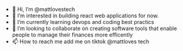 - 👋 Hi, I’m @mattlovestech
- 👀 I’m interested in building react web applications for now.
- 🌱 I’m currently learning devops and coding best practics
- 💞️ I’m looking to collaborate on creating software tools that enable people to manage their finances more efficently
- 📫 How to reach me add me on tiktok @mattloves tech

<!---
mattlovestech/mattlovestech is a ✨ special ✨ repository because its `README.md` (this file) appears on your GitHub profile.
You can click the Preview link to take a look at your changes.
--->
